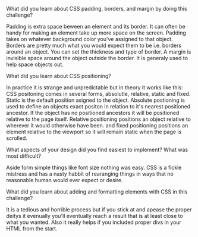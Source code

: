 What did you learn about CSS padding, borders, and margin by doing this challenge?

  Padding is extra space beween an element and its border.  It can often be handy for making an element take up more space on the screen. Padding takes on whatever background color you've assigned to that object. 
  Borders are pretty much what you would expect them to be i.e. borders around an object. You can set the thickness and type of border. 
  A margin is invisible space around the object outside the border. It is generaly used to help space objects out. 

What did you learn about CSS positioning?

  In practice it is strange and unpredictable but in theory it works like this:
  CSS positoning comes in several forms, absolutle, relative, static and fixed.  Static is the default position asigned to the object. Absolute postioning is used to define an objects exact positon in relation to it's nearest positioned ancestor.  If the object has no positioned ancestors it will be positioned relative to the page itself.  Relative positioning positions an object relative to wherever it would otherwise have been. and fixed positioning positions an element relative to the viewport so it will remain static when the page is scrolled. 


What aspects of your design did you find easiest to implement? What was most difficult?

  Aside form simple things like font size nothing was easy. CSS is a fickle mistress and has a nasty habbit of rearanging things in ways that no reasonable human would ever expect or desire. 

What did you learn about adding and formatting elements with CSS in this challenge?

  It is a tedious and horrible process but if you stick at and apease the proper deitys it evenually you'll eventually reach a result that is at least close to what you wanted. Also it really helps if you included proper divs in your HTML from the start. 